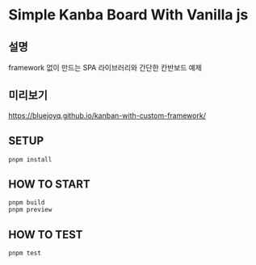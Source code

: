 # Simple Kanba Board With Vanilla js
## 설명
framework 없이 만드는 SPA 라이브러리와 간단한 칸반보드 예제

## 미리보기
https://bluejoyq.github.io/kanban-with-custom-framework/

## SETUP
```
pnpm install
```
## HOW TO START
```
pnpm build
pnpm preview
```
## HOW TO TEST
```
pnpm test
```
